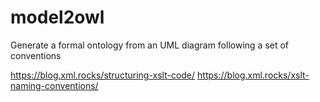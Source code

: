 # model2owl
Generate a formal ontology from an UML diagram following a set of conventions

https://blog.xml.rocks/structuring-xslt-code/
https://blog.xml.rocks/xslt-naming-conventions/

